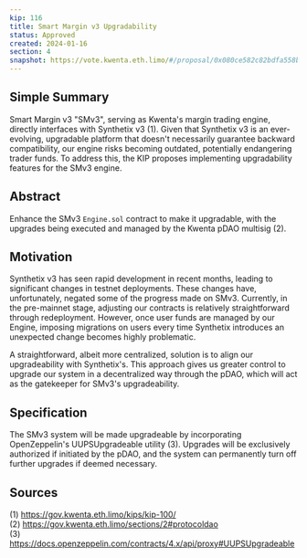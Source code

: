 ```yaml
---
kip: 116
title: Smart Margin v3 Upgradability
status: Approved
created: 2024-01-16
section: 4
snapshot: https://vote.kwenta.eth.limo/#/proposal/0x080ce582c82bdfa558b2b7b8e933df854f1a873df5c94935ec17c3595d22d6b8
---
```


## Simple Summary

Smart Margin v3 "SMv3", serving as Kwenta's margin trading engine, directly interfaces with Synthetix v3 (1). Given that Synthetix v3 is an ever-evolving, upgradable platform that doesn't necessarily guarantee backward compatibility, our engine risks becoming outdated, potentially endangering trader funds. To address this, the KIP proposes implementing upgradability features for the SMv3 engine.

## Abstract

Enhance the SMv3 `Engine.sol` contract to make it upgradable, with the upgrades being executed and managed by the Kwenta pDAO multisig (2).

## Motivation

Synthetix v3 has seen rapid development in recent months, leading to significant changes in testnet deployments. These changes have, unfortunately, negated some of the progress made on SMv3. Currently, in the pre-mainnet stage, adjusting our contracts is relatively straightforward through redeployment. However, once user funds are managed by our Engine, imposing migrations on users every time Synthetix introduces an unexpected change becomes highly problematic.

A straightforward, albeit more centralized, solution is to align our upgradeability with Synthetix's. This approach gives us greater control to upgrade our system in a decentralized way through the pDAO, which will act as the gatekeeper for SMv3's upgradeability.

## Specification

The SMv3 system will be made upgradeable by incorporating OpenZeppelin's UUPSUpgradeable utility (3). Upgrades will be exclusively authorized if initiated by the pDAO, and the system can permanently turn off further upgrades if deemed necessary.

## Sources

(1) https://gov.kwenta.eth.limo/kips/kip-100/ <br>
(2) https://gov.kwenta.eth.limo/sections/2#protocoldao <br>
(3) https://docs.openzeppelin.com/contracts/4.x/api/proxy#UUPSUpgradeable <br>